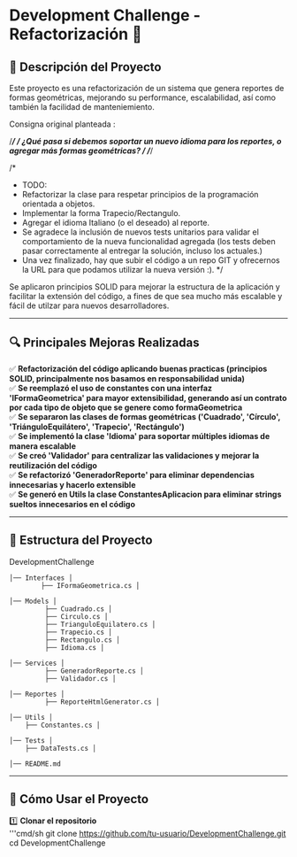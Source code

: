 # Development Challenge - Refactorización 🚀

## 📌 Descripción del Proyecto
Este proyecto es una refactorización de un sistema que genera reportes de formas geométricas, mejorando su performance, escalabilidad, así como también la facilidad de manteniemiento.

Consigna original planteada : 

/******************************************************************************************************************/
/******* ¿Qué pasa si debemos soportar un nuevo idioma para los reportes, o agregar más formas geométricas? *******/
/******************************************************************************************************************/

/*
 * TODO: 
 * Refactorizar la clase para respetar principios de la programación orientada a objetos.
 * Implementar la forma Trapecio/Rectangulo. 
 * Agregar el idioma Italiano (o el deseado) al reporte.
 * Se agradece la inclusión de nuevos tests unitarios para validar el comportamiento de la nueva funcionalidad agregada (los tests deben pasar correctamente al entregar la solución, incluso los actuales.)
 * Una vez finalizado, hay que subir el código a un repo GIT y ofrecernos la URL para que podamos utilizar la nueva versión :).
 */

Se aplicaron principios SOLID para mejorar la estructura de la aplicación y facilitar la extensión del código, a fines de que sea mucho más escalable y fácil de utilzar para nuevos desarrolladores.

---

## 🔍 **Principales Mejoras Realizadas**
✅ **Refactorización del código aplicando buenas practicas (principios SOLID, principalmente nos basamos en responsabilidad unida)**  
✅ **Se reemplazó el uso de constantes con una interfaz 'IFormaGeometrica' para mayor extensibilidad, generando así un contrato por cada tipo de objeto que se genere como formaGeometrica**  
✅ **Se separaron las clases de formas geométricas ('Cuadrado', 'Círculo', 'TriánguloEquilátero', 'Trapecio', 'Rectángulo')**  
✅ **Se implementó la clase 'Idioma' para soportar múltiples idiomas de manera escalable**  
✅ **Se creó 'Validador' para centralizar las validaciones y mejorar la reutilización del código**  
✅ **Se refactorizó 'GeneradorReporte' para eliminar dependencias innecesarias y hacerlo extensible**  
✅ **Se generó en Utils la clase ConstantesAplicacion para eliminar strings sueltos innecesarios en el código**  

---
## 📂 Estructura del Proyecto

DevelopmentChallenge 
    
    │── Interfaces │ 
            ├── IFormaGeometrica.cs │
    
    │── Models │
             ├── Cuadrado.cs │
             ├── Circulo.cs │ 
             ├── TrianguloEquilatero.cs │ 
             ├── Trapecio.cs │ 
             ├── Rectangulo.cs │ 
             ├── Idioma.cs │ 
             
    │── Services │
             ├── GeneradorReporte.cs │ 
             ├── Validador.cs │ 
    
    │── Reportes │
             ├── ReporteHtmlGenerator.cs │ 

    │── Utils │ 
        ├── Constantes.cs │ 
    
    │── Tests │ 
        ├── DataTests.cs │ 
    
    │── README.md
---

## 📌 **Cómo Usar el Proyecto**
1️⃣ **Clonar el repositorio**  
'''cmd/sh
git clone https://github.com/tu-usuario/DevelopmentChallenge.git
cd DevelopmentChallenge
